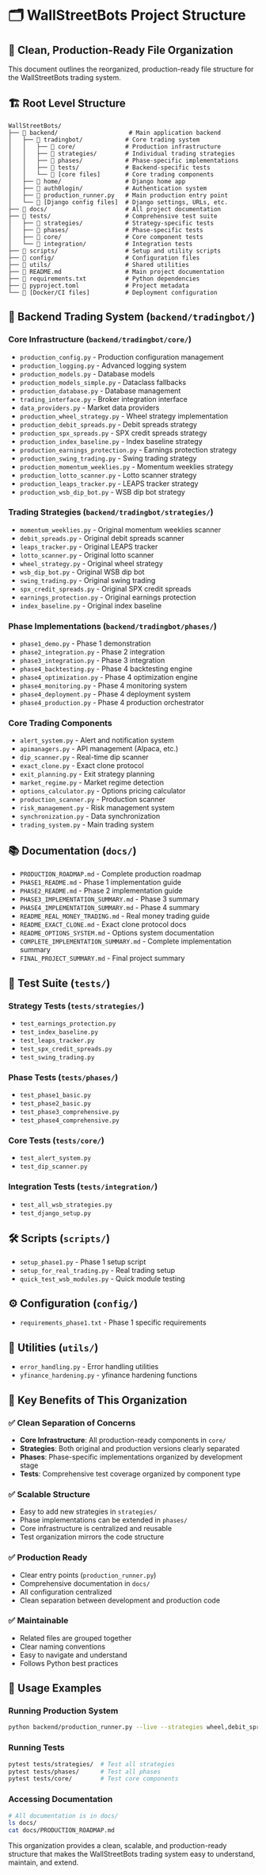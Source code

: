 # 🗂️ WallStreetBots Project Structure

## 📁 **Clean, Production-Ready File Organization**

This document outlines the reorganized, production-ready file structure for the WallStreetBots trading system.

## 🏗️ **Root Level Structure**

```
WallStreetBots/
├── 📁 backend/                    # Main application backend
│   ├── 📁 tradingbot/            # Core trading system
│   │   ├── 📁 core/              # Production infrastructure
│   │   ├── 📁 strategies/        # Individual trading strategies
│   │   ├── 📁 phases/            # Phase-specific implementations
│   │   ├── 📁 tests/             # Backend-specific tests
│   │   └── 📄 [core files]       # Core trading components
│   ├── 📁 home/                  # Django home app
│   ├── 📁 auth0login/            # Authentication system
│   ├── 📄 production_runner.py   # Main production entry point
│   └── 📄 [Django config files]  # Django settings, URLs, etc.
├── 📁 docs/                      # All project documentation
├── 📁 tests/                     # Comprehensive test suite
│   ├── 📁 strategies/            # Strategy-specific tests
│   ├── 📁 phases/                # Phase-specific tests
│   ├── 📁 core/                  # Core component tests
│   └── 📁 integration/           # Integration tests
├── 📁 scripts/                   # Setup and utility scripts
├── 📁 config/                    # Configuration files
├── 📁 utils/                     # Shared utilities
├── 📄 README.md                  # Main project documentation
├── 📄 requirements.txt           # Python dependencies
├── 📄 pyproject.toml             # Project metadata
└── 📄 [Docker/CI files]          # Deployment configuration
```

## 🔧 **Backend Trading System (`backend/tradingbot/`)**

### Core Infrastructure (`backend/tradingbot/core/`)
- `production_config.py` - Production configuration management
- `production_logging.py` - Advanced logging system
- `production_models.py` - Database models
- `production_models_simple.py` - Dataclass fallbacks
- `production_database.py` - Database management
- `trading_interface.py` - Broker integration interface
- `data_providers.py` - Market data providers
- `production_wheel_strategy.py` - Wheel strategy implementation
- `production_debit_spreads.py` - Debit spreads strategy
- `production_spx_spreads.py` - SPX credit spreads strategy
- `production_index_baseline.py` - Index baseline strategy
- `production_earnings_protection.py` - Earnings protection strategy
- `production_swing_trading.py` - Swing trading strategy
- `production_momentum_weeklies.py` - Momentum weeklies strategy
- `production_lotto_scanner.py` - Lotto scanner strategy
- `production_leaps_tracker.py` - LEAPS tracker strategy
- `production_wsb_dip_bot.py` - WSB dip bot strategy

### Trading Strategies (`backend/tradingbot/strategies/`)
- `momentum_weeklies.py` - Original momentum weeklies scanner
- `debit_spreads.py` - Original debit spreads scanner
- `leaps_tracker.py` - Original LEAPS tracker
- `lotto_scanner.py` - Original lotto scanner
- `wheel_strategy.py` - Original wheel strategy
- `wsb_dip_bot.py` - Original WSB dip bot
- `swing_trading.py` - Original swing trading
- `spx_credit_spreads.py` - Original SPX credit spreads
- `earnings_protection.py` - Original earnings protection
- `index_baseline.py` - Original index baseline

### Phase Implementations (`backend/tradingbot/phases/`)
- `phase1_demo.py` - Phase 1 demonstration
- `phase2_integration.py` - Phase 2 integration
- `phase3_integration.py` - Phase 3 integration
- `phase4_backtesting.py` - Phase 4 backtesting engine
- `phase4_optimization.py` - Phase 4 optimization engine
- `phase4_monitoring.py` - Phase 4 monitoring system
- `phase4_deployment.py` - Phase 4 deployment system
- `phase4_production.py` - Phase 4 production orchestrator

### Core Trading Components
- `alert_system.py` - Alert and notification system
- `apimanagers.py` - API management (Alpaca, etc.)
- `dip_scanner.py` - Real-time dip scanner
- `exact_clone.py` - Exact clone protocol
- `exit_planning.py` - Exit strategy planning
- `market_regime.py` - Market regime detection
- `options_calculator.py` - Options pricing calculator
- `production_scanner.py` - Production scanner
- `risk_management.py` - Risk management system
- `synchronization.py` - Data synchronization
- `trading_system.py` - Main trading system

## 📚 **Documentation (`docs/`)**

- `PRODUCTION_ROADMAP.md` - Complete production roadmap
- `PHASE1_README.md` - Phase 1 implementation guide
- `PHASE2_README.md` - Phase 2 implementation guide
- `PHASE3_IMPLEMENTATION_SUMMARY.md` - Phase 3 summary
- `PHASE4_IMPLEMENTATION_SUMMARY.md` - Phase 4 summary
- `README_REAL_MONEY_TRADING.md` - Real money trading guide
- `README_EXACT_CLONE.md` - Exact clone protocol docs
- `README_OPTIONS_SYSTEM.md` - Options system documentation
- `COMPLETE_IMPLEMENTATION_SUMMARY.md` - Complete implementation summary
- `FINAL_PROJECT_SUMMARY.md` - Final project summary

## 🧪 **Test Suite (`tests/`)**

### Strategy Tests (`tests/strategies/`)
- `test_earnings_protection.py`
- `test_index_baseline.py`
- `test_leaps_tracker.py`
- `test_spx_credit_spreads.py`
- `test_swing_trading.py`

### Phase Tests (`tests/phases/`)
- `test_phase1_basic.py`
- `test_phase2_basic.py`
- `test_phase3_comprehensive.py`
- `test_phase4_comprehensive.py`

### Core Tests (`tests/core/`)
- `test_alert_system.py`
- `test_dip_scanner.py`

### Integration Tests (`tests/integration/`)
- `test_all_wsb_strategies.py`
- `test_django_setup.py`

## 🛠️ **Scripts (`scripts/`)**

- `setup_phase1.py` - Phase 1 setup script
- `setup_for_real_trading.py` - Real trading setup
- `quick_test_wsb_modules.py` - Quick module testing

## ⚙️ **Configuration (`config/`)**

- `requirements_phase1.txt` - Phase 1 specific requirements

## 🔧 **Utilities (`utils/`)**

- `error_handling.py` - Error handling utilities
- `yfinance_hardening.py` - yfinance hardening functions

## 🚀 **Key Benefits of This Organization**

### ✅ **Clean Separation of Concerns**
- **Core Infrastructure**: All production-ready components in `core/`
- **Strategies**: Both original and production versions clearly separated
- **Phases**: Phase-specific implementations organized by development stage
- **Tests**: Comprehensive test coverage organized by component type

### ✅ **Scalable Structure**
- Easy to add new strategies in `strategies/`
- Phase implementations can be extended in `phases/`
- Core infrastructure is centralized and reusable
- Test organization mirrors the code structure

### ✅ **Production Ready**
- Clear entry points (`production_runner.py`)
- Comprehensive documentation in `docs/`
- All configuration centralized
- Clean separation between development and production code

### ✅ **Maintainable**
- Related files are grouped together
- Clear naming conventions
- Easy to navigate and understand
- Follows Python best practices

## 🎯 **Usage Examples**

### Running Production System
```bash
python backend/production_runner.py --live --strategies wheel,debit_spreads
```

### Running Tests
```bash
pytest tests/strategies/  # Test all strategies
pytest tests/phases/      # Test all phases
pytest tests/core/        # Test core components
```

### Accessing Documentation
```bash
# All documentation is in docs/
ls docs/
cat docs/PRODUCTION_ROADMAP.md
```

This organization provides a clean, scalable, and production-ready structure that makes the WallStreetBots trading system easy to understand, maintain, and extend.
